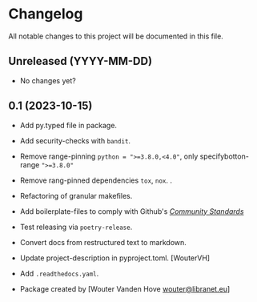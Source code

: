 # Changelog

All notable changes to this project will be documented in this file.


## Unreleased (YYYY-MM-DD)

 - No changes yet?

## 0.1 (2023-10-15)

- Add py.typed file in package.

- Add security-checks with ``bandit``.

- Remove range-pinning ``python = ">=3.8.0,<4.0"``, only specifybotton-range ``">=3.8.0"``

- Remove rang-pinned dependencies ``tox``, ``nox``.          .

- Refactoring of granular makefiles.

- Add boilerplate-files to comply with Github's [_Community Standards_](https://github.com/libranet/pgadmin4-toml-config/community)

- Test releasing via ``poetry-release``.

- Convert docs from restructured text to markdown.

- Update project-description in pyproject.toml. [WouterVH]

- Add ``.readthedocs.yaml``.

- Package created by [Wouter Vanden Hove <wouter@libranet.eu>]
